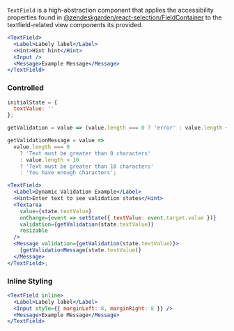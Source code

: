 `TextField` is a high-abstraction component that applies
the accessibility properties found in [@zendeskgarden/react-selection/FieldContainer](https://zendeskgarden.github.io/react-components/selection/)
to the textfield-related view components its provided.

```jsx
<TextField>
  <Label>Labely label</Label>
  <Hint>Hint hint</Hint>
  <Input />
  <Message>Example Message</Message>
</TextField>
```

### Controlled

```jsx
initialState = {
  textValue: ''
};

getValidation = value => (value.length === 0 ? 'error' : value.length < 10 ? 'warning' : 'success');

getValidationMessage = value =>
  value.length === 0
    ? 'Text must be greater than 0 characters'
    : value.length < 10
    ? 'Text must be greater than 10 characters'
    : 'You have enough characters';

<TextField>
  <Label>Dynamic Validation Example</Label>
  <Hint>Enter text to see validation states</Hint>
  <Textarea
    value={state.textValue}
    onChange={event => setState({ textValue: event.target.value })}
    validation={getValidation(state.textValue)}
    resizable
  />
  <Message validation={getValidation(state.textValue)}>
    {getValidationMessage(state.textValue)}
  </Message>
</TextField>;
```

### Inline Styling

```jsx
<TextField inline>
  <Label>Labely label</Label>
  <Input style={{ marginLeft: 8, marginRight: 8 }} />
  <Message>Example Message</Message>
</TextField>
```
